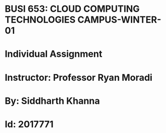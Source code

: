 # BUSI 653: CLOUD COMPUTING TECHNOLOGIES CAMPUS-WINTER-01
# Individual Assignment
# Instructor: Professor Ryan Moradi
# By: Siddharth Khanna
# Id: 2017771
